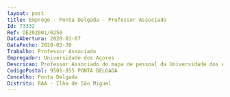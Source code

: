 ```yaml
--- 
layout: post
title: Emprego - Ponta Delgada - Professor Associado
Id: 73332
Ref: OE202001/0250
DataAbertura: 2020-01-07
DataFecho: 2020-03-30
Trabalho: Professor Associado
Empregador: Universidade dos Açores
Descricao: Professor Associado do mapa de pessoal da Universidade dos Açores, na modalidade de contrato de trabalho em funções públicas por tempo indeterminado, para a área científica disciplinar de Psicologia, subárea de Psicologia Social
CodigoPostal: 9501-855 PONTA DELGADA
Concelho: Ponta Delgada
Distrito: RAA - Ilha de São Miguel
--- 
```

